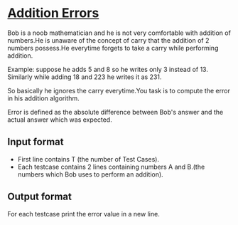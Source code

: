 # [Addition Errors][link]

Bob is a noob mathematician and he is not very comfortable with addition of numbers.He is unaware of the concept of carry that the addition of 2 numbers possess.He everytime forgets to take a carry while performing addition.

Example: suppose he adds 5 and 8 so he writes only 3 instead of 13. Similarly while adding 18 and 223 he writes it as 231.

So basically he ignores the carry everytime.You task is to compute the error in his addition algorithm.

Error is defined as the absolute difference between Bob's answer and the actual answer which was expected.

## Input format

- First line contains T (the number of Test Cases).
- Each testcase contains 2 lines containing numbers A and B.(the numbers which Bob uses to perform an addition).

## Output format

For each testcase print the error value in a new line.

[link]: https://www.hackerearth.com/practice/basic-programming/implementation/basics-of-implementation/practice-problems/algorithm/addition-errors-68e27044/
